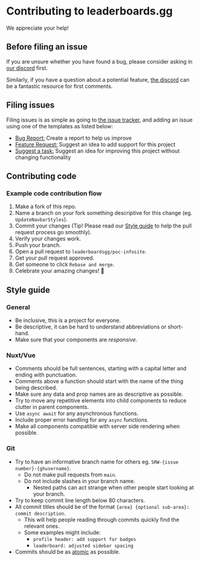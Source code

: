 # Contributing to leaderboards.gg

We appreciate your help!

## Before filing an issue

If you are unsure whether you have found a bug, please consider asking in [our discord](https://discord.gg/TZvfau25Vb) first.

Similarly, if you have a question about a potential feature, [the discord](https://discord.gg/TZvfau25Vb) can be a fantastic resource for first comments.

## Filing issues

Filing issues is as simple as going to [the issue tracker](https://github.com/leaderboardsgg/poc-infosite/issues), and adding an issue using one of the templates as listed below:

- [Bug Report:](https://github.com/leaderboardsgg/poc-infosite/issues/new?assignees=&labels=bug%2Cneeds+triage&template=bug_report.yml&title=Bug%3A+%7Bshort+description%7D) Create a report to help us improve
- [Feature Request:](https://github.com/leaderboardsgg/poc-infosite/issues/new?assignees=&labels=enhancement%2Cneeds+triage&template=feature_request.yml&title=Feature+Request%3A+%7Bshort+description%7D) Suggest an idea to add support for this project
- [Suggest a task:](https://github.com/leaderboardsgg/poc-infosite/issues/new?assignees=&labels=needs+triage&template=suggest_a_task.yml&title=Task%3A+%7Bshort+description%7D) Suggest an idea for improving this project without changing functionality

## Contributing code

### Example code contribution flow

1. Make a fork of this repo.
1. Name a branch on your fork something descriptive for this change (eg. `UpdateNavbarStyles`).
1. Commit your changes (Tip! Please read our [Style guide](#style-guide) to help the pull request process go smoothly).
1. Verify your changes work.
1. Push your branch.
1. Open a pull request to `leaderboardsgg/poc-infosite`.
1. Get your pull request approved.
1. Get someone to click `Rebase and merge`.
1. Celebrate your amazing changes! 🎉

## Style guide

### General

- Be inclusive, this is a project for everyone.
- Be descriptive, it can be hard to understand abbreviations or short-hand.
- Make sure that your components are _responsive_.

### Nuxt/Vue

- Comments should be full sentences, starting with a capital letter and ending with punctuation.
- Comments above a function should start with the name of the thing being described.
- Make sure any data and prop names are as descriptive as possible.
- Try to move any repetitive elements into child components to reduce clutter in parent components.
- Use `async await` for any asynchronous functions.
- Include proper error handling for any `async` functions.
- Make all components compatible with server side rendering when possible.

### Git

- Try to have an informative branch name for others eg. `SRW-{issue number}-{ghusername}`.
  - Do not make pull requests from `main`.
  - Do not include slashes in your branch name.
    - Nested paths can act strange when other people start looking at your branch.
- Try to keep commit line length below 80 characters.
- All commit titles should be of the format `{area} {optional sub-area}: commit description`.
  - This will help people reading through commits quickly find the relevant ones.
  - Some examples might include:
    - `profile header: add support for badges`
    - `leaderboard: adjusted sidebar spacing`
- Commits should be as [atomic](https://www.freshconsulting.com/insights/blog/atomic-commits/) as possible.
